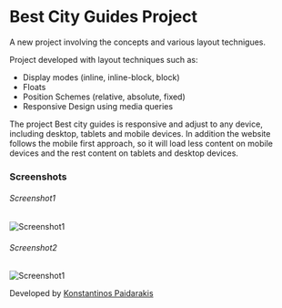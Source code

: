 # Best City Guides Project
A new project involving the concepts and various layout technigues.

Project developed with layout techniques such as:
* Display modes (inline, inline-block, block)
* Floats
* Position Schemes (relative, absolute, fixed)
* Responsive Design using media queries

The project Best city guides is responsive and adjust to any device, including desktop, tablets and mobile devices.
In addition the website follows the mobile first approach, so it will load less content on mobile devices and the rest content on tablets and desktop devices.

### Screenshots
###### Screenshot1
![Screenshot1](https://github.com/KonPed/bestCity/blob/master/screeshots/bestcity1.png?raw=true "screenshot1")
###### Screenshot2
![Screenshot1](https://github.com/KonPed/bestCity/blob/master/screeshots/bestcity2.png?raw=true "screenshot2")

Developed by [Konstantinos Paidarakis](https://github.com/KonPed)






